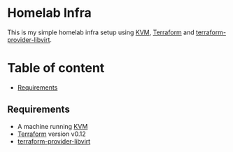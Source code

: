 # Homelab Infra

This is my simple homelab infra setup using [KVM](https://www.linux-kvm.org/page/Main_Page), [Terraform](https://www.terraform.io/) and [terraform-provider-libvirt](https://github.com/dmacvicar/terraform-provider-libvirt).

# Table of content
* [Requirements](#requirements)

## Requirements
* A machine running [KVM](https://www.linux-kvm.org/page/Main_Page)
* [Terraform](https://www.terraform.io/) version v0.12
* [terraform-provider-libvirt](https://github.com/dmacvicar/terraform-provider-libvirt)
